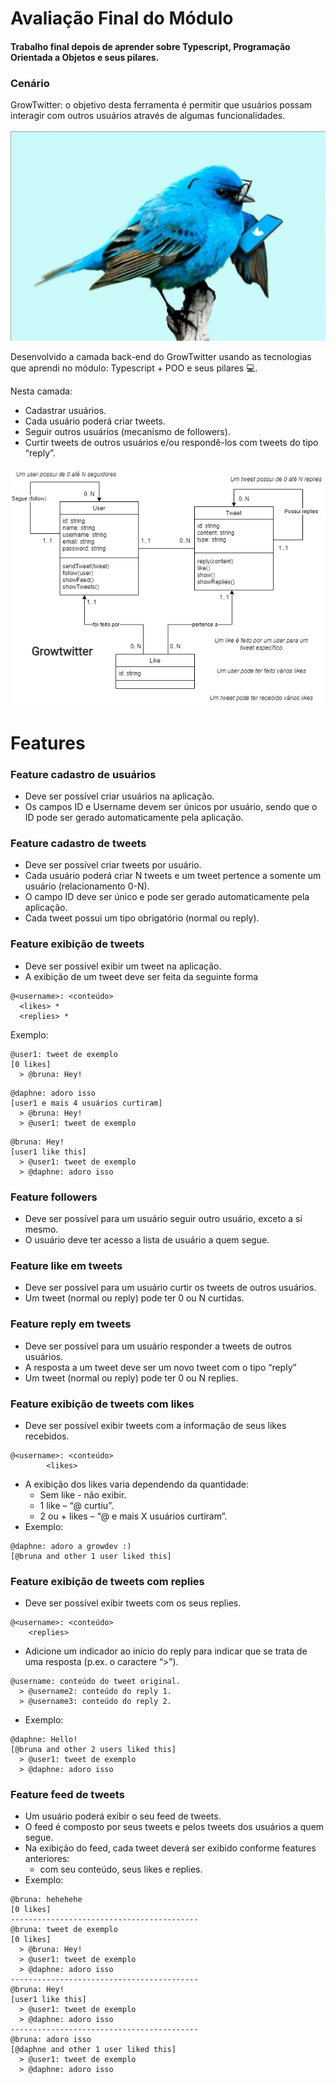 # Avaliação Final do Módulo

#### Trabalho final depois de aprender sobre Typescript, Programação Orientada a Objetos e seus pilares.

### Cenário
GrowTwitter: o objetivo desta ferramenta é permitir
que usuários possam interagir com outros usuários através de algumas
funcionalidades.

![bird_blue](/assets/twitter_blue.jpg)

Desenvolvido a camada back-end do GrowTwitter usando as tecnologias que aprendi no módulo:
Typescript + POO e seus pilares 💻.

Nesta camada:

 * Cadastrar usuários. 
 * Cada usuário poderá criar tweets.
 * Seguir outros usuários (mecanismo de followers).
 * Curtir tweets de outros usuários e/ou respondê-los com tweets do tipo “reply”.

 ![diagrama](/assets/Diagrama.png)

 # Features

### Feature cadastro de usuários
- Deve ser possível criar usuários na aplicação. 
- Os campos ID e Username devem ser únicos por usuário, sendo que o ID pode ser gerado automaticamente pela aplicação.
### Feature cadastro de tweets
- Deve ser possível criar tweets por usuário. 
- Cada usuário poderá criar N tweets e um tweet pertence a
somente um usuário (relacionamento 0-N).
- O campo ID deve ser único e pode ser gerado automaticamente pela aplicação.
- Cada tweet possui um tipo obrigatório (normal ou reply).
### Feature exibição de tweets
- Deve ser possível exibir um tweet na aplicação. 
- A exibição de um tweet deve ser feita da seguinte forma

```
@<username>: <conteúdo>
  <likes> *
  <replies> * 
```
Exemplo:
```
@user1: tweet de exemplo
[0 likes]
  > @bruna: Hey!
```
```
@daphne: adoro isso
[user1 e mais 4 usuários curtiram]
  > @bruna: Hey!
  > @user1: tweet de exemplo
```
```
@bruna: Hey!
[user1 like this]
  > @user1: tweet de exemplo
  > @daphne: adoro isso
```

### Feature followers
- Deve ser possível para um usuário seguir outro usuário, exceto a si mesmo. 
- O usuário deve ter acesso a lista de usuário a quem segue.
### Feature like em tweets
- Deve ser possível para um usuário curtir os tweets de outros usuários.
- Um tweet (normal ou reply) pode ter 0 ou N curtidas.
### Feature reply em tweets
- Deve ser possível para um usuário responder a tweets de outros usuários.
- A resposta a um tweet deve ser um novo tweet com o tipo “reply”
- Um tweet (normal ou reply) pode ter 0 ou N replies.
### Feature exibição de tweets com likes
- Deve ser possível exibir tweets com a informação de seus likes recebidos.
```
@<username>: <conteúdo>
        <likes>
```
- A exibição dos likes varia dependendo da quantidade:
    - Sem like - não exibir.
    - 1 like – “@<username> curtiu”.
    - 2 ou + likes – “@<username1> e mais X usuários curtiram”.
- Exemplo:
```
@daphne: adoro a growdev :)
[@bruna and other 1 user liked this]
```
### Feature exibição de tweets com replies
- Deve ser possível exibir tweets com os seus replies.
```
@<username>: <conteúdo>
    <replies>
```
- Adicione um indicador ao início do reply para indicar que se trata de uma resposta (p.ex. o caractere “>”).
```
@username: conteúdo do tweet original.
  > @username2: conteúdo do reply 1.
  > @username3: conteúdo do reply 2.
```
- Exemplo:
```
@daphne: Hello!
[@bruna and other 2 users liked this]
  > @user1: tweet de exemplo
  > @daphne: adoro isso
```
### Feature feed de tweets
- Um usuário poderá exibir o seu feed de tweets. 
- O feed é composto por seus tweets e pelos tweets dos usuários a quem segue.
- Na exibição do feed, cada tweet deverá ser exibido conforme features anteriores: 
    - com seu conteúdo, seus likes e replies.
- Exemplo:

```
@bruna: hehehehe
[0 likes]
------------------------------------------
@bruna: tweet de exemplo
[0 likes]
  > @bruna: Hey!
  > @user1: tweet de exemplo
  > @daphne: adoro isso
------------------------------------------
@bruna: Hey!
[user1 like this]
  > @user1: tweet de exemplo
  > @daphne: adoro isso
------------------------------------------
@bruna: adoro isso
[@daphne and other 1 user liked this]
  > @user1: tweet de exemplo
  > @daphne: adoro isso
```

